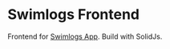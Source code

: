# Swimlogs Frontend

Frontend for [Swimlogs App](https://github.com/Nesquiko/swimlogs-backend).
Build with SolidJs.
